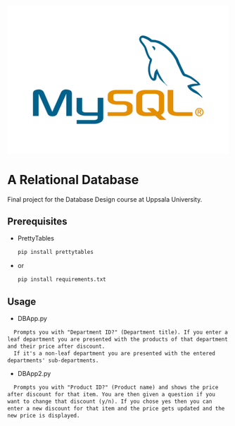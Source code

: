![mysql-logo](https://github.com/alko5923/Database-Design/blob/main/MySQL-Logo.png) 

# A Relational Database

Final project for the Database Design course at Uppsala University.

## Prerequisites

* PrettyTables
  ```sh
  pip install prettytables
  ```
* or
  ```sh
  pip install requirements.txt
  ```

## Usage

* DBApp.py
```
  Prompts you with "Department ID?" (Department title). If you enter a leaf department you are presented with the products of that department and their price after discount.
  If it's a non-leaf department you are presented with the entered departments' sub-departments.
 ```
* DBApp2.py
```
  Prompts you with "Product ID?" (Product name) and shows the price after discount for that item. You are then given a question if you want to change that discount (y/n). If you chose yes then you can enter a new discount for that item and the price gets updated and the new price is displayed. 
```
